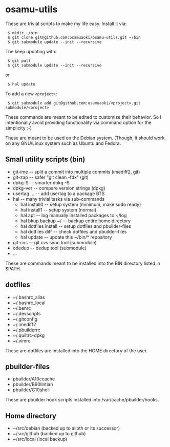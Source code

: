 # osamu-utils
<!---
vim:se tw=78 ai si sts=4 et:
-->

These are trivial scripts to make my life easy.  Install it via:

```
 $ mkdir ~/bin
 $ git clone git@github.com:osamuaoki/osamu-utils.git ~/bin
 $ git submodule update --init --recursive
```

The keep updating with:
```
 $ git pull
 $ git submodule update --init --recursive
```
or
```
 $ hal update
```

To add a new ```<project>```:
```
 $ git submodule add git@github.com:osamuaoki/<project>.git submodule/<project>
```

These commands are meant to be edited to customize their behavior.  So I
intentionally avoid providing functionality via command option for the
simplicity ;-)

These are meant to be used on the Debian system.  (Though, it should work on
any GNU/Linux system such as Ubuntu and Fedora.

## Small utility scripts (bin)

*   git-ime     -- split a commit into multiple commits (imediff2, git)
*   git-zap     -- safer "git clean -fdx"               (git)
*   dpkg-S      -- smarter dpkg -S
*   dpkg-ver    -- compare version strings              (dpkg)
*   usertag ... -- add usertag to a package BTS
*   hal         -- many trivial tasks via sub-commands
    * hal install0          -- setup system (minimum, make sudo ready)
    * hal install1          -- setup system (normal)
    * hal apt               -- log manually installed packages to ~/log
    * hal bkup backup ~/    -- backup entire home directory
    * hal dotfiles install  -- setup dotfiles and pbuilder-files
    * hal dotfiles diff     -- check dotfiles and pbuilder-files
    * hal update            -- update this ~/bin/* repository
*   git-cvs     -- git cvs sync tool (submodule)
*   odedup      -- dedup tool (submodule)
* ...

These are commands meant to be installed into the BIN directory listed in
$PATH.

## dotfiles

*   ~/.bashrc_alias
*   ~/.bashrc_local
*   ~/.benrc
*   ~/.devscripts
*   ~/.gitconfig
*   ~/.imediff2
*   ~/.pbuilderrc
*   ~/.quiltrc-dpkg
*   ~/.vimrc

These are dotfiles are installed into the HOME directory of the user. 

## pbuilder-files

*   pbuilder/A10ccache
*   pbuilder/B90lintian
*   pbuilder/C10shell

These are pbuilder hook scripts installed into /var/cache/pbuilder/hooks.

## Home directory

*   ~/src/debian (backed up to alioth or its successor)
*   ~/src/github (backed up to github)
*   ~/src/local  (local backup)
